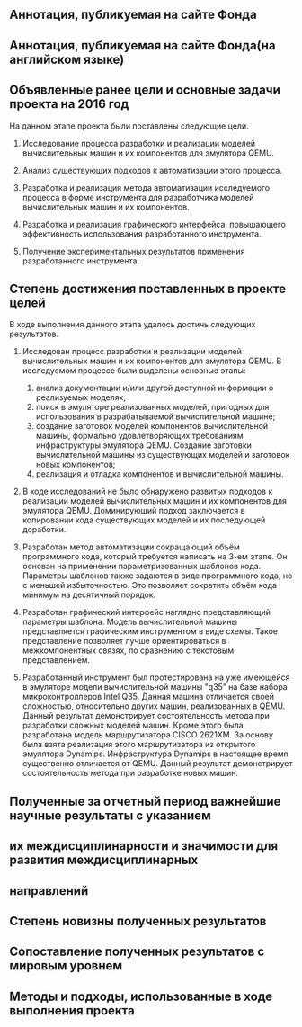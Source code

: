 ## Аннотация, публикуемая на сайте Фонда

## Аннотация, публикуемая на сайте Фонда(на английском языке)

## Объявленные ранее цели и основные задачи проекта на 2016 год

На данном этапе проекта были поставлены следующие цели.

1. Исследование процесса разработки и реализации моделей вычислительных машин
и их компонентов для эмулятора QEMU.

2. Анализ существующих подходов к автоматизации этого процесса.

3. Разработка и реализация метода автоматизации исследуемого процесса в
форме инструмента для разработчика моделей вычислительных машин и их
компонентов.

4. Разработка и реализация графического интерфейса, повышающего эффективность
использования разработанного инструмента.

5. Получение экспериментальных результатов применения разработанного
инструмента.

## Степень достижения поставленных в проекте целей

В ходе выполнения данного этапа удалось достичь следующих результатов.

1. Исследован процесс разработки и реализации моделей вычислительных машин
и их компонентов для эмулятора QEMU. В исследуемом процессе были выделены
основные этапы:

    1) анализ документации и/или другой доступной информации о реализуемых
    моделях;
    2) поиск в эмуляторе реализованных моделей, пригодных для использования в
    разрабатываемой вычислительной машине;
    3) создание заготовок моделей компонентов вычислительной машины, формально
    удовлетворяющих требованиям инфраструктуры эмулятора QEMU. Создание
    заготовки вычислительной машины из существующих моделей и заготовок новых
    компонентов;
    4) реализация и отладка компонентов и вычислительной машины.

2. В ходе исследований не было обнаружено развитых подходов к реализации
моделей вычислительных машин и их компонентов для эмулятора QEMU.
Доминирующий подход заключается в копировании кода существующих моделей и
их последующей доработки.

3. Разработан метод автоматизации сокращающий объём программного кода, который
требуется написать на 3-ем этапе. Он основан на применении параметризованных
шаблонов кода. Параметры шаблонов также задаются в виде программного кода, но с
меньшей избыточностью. Это позволяет сократить объём кода минимум на десятичный
порядок.

4. Разработан графический интерфейс наглядно представляющий параметры шаблона.
Модель вычислительной машины представляется графическим инструментом в виде
схемы. Такое представление позволяет лучше ориентироваться в межкомпонентных
связях, по сравнению с текстовым представлением.

5. Разработанный инструмент был протестирована на уже имеющейся в эмуляторе
модели вычислительной машины "q35" на базе набора микроконтроллеров Intel Q35.
Данная машина отличается своей сложностью, относительно других машин,
реализованных в QEMU. Данный результат демонстрирует состоятельность метода
при разработки сложных моделей машин. Кроме этого была разработана модель
маршрутизатора CISCO 2621XM. За основу была взята реализация этого
маршрутизатора
из открытого эмулятора Dynamips. Инфраструктура Dynamips в настоящее время
существенно отличается от QEMU. Данный результат демонстрирует состоятельность
метода при разработке новых машин.

## Полученные за отчетный период важнейшие научные результаты с указанием
## их междисциплинарности и значимости для развития междисциплинарных
## направлений

## Степень новизны полученных результатов

## Сопоставление полученных результатов с мировым уровнем

## Методы и подходы, использованные в ходе выполнения проекта

